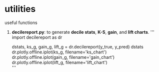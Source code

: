 # utilities
useful functions

1. **decilereport.py**: to generate **decile stats**, **K-S**, **gain**, and **lift charts**.
     '''
     import decilereport as dr
     
     dstats, ks_g, gain_g, lift_g = dr.decilereport(y_true, y_pred)
     dstats
     dr.plotly.offline.iplot(ks_g, filename='ks_chart')
     dr.plotly.offline.iplot(gain_g, filename='gain_chart')
     dr.plotly.offline.iplot(lift_g, filename='lift_chart')  
     '''
